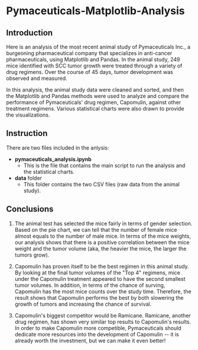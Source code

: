 # Pymaceuticals-Matplotlib-Analysis
 
 ## Introduction
 
 Here is an analysis of the most recent animal study of Pymaceuticals Inc., a burgeoning pharmaceutical company that specializes in anti-cancer pharmaceuticals, using Matplotlib and Pandas. In the animal study, 249 mice identified with SCC tumor growth were treated through a variety of drug regimens. Over the course of 45 days, tumor development was observed and measured.

 In this analysis, the animal study data were cleaned and sorted, and then the Matplotlib and Pandas methods were used to analyze and compare the performance of Pymaceuticals' drug regimen, Capomulin, against other treatment regimens. Various statistical charts were also drawn to provide the visualizations.

 ## Instruction

There are two files included in the anlysis:
- **pymaceuticals_analysis.ipynb** 
    - This is the file that contains the main script to run the analysis and the statistical charts.
- **data** folder
    - This folder contains the two CSV files (raw data from the animal study).

## Conclusions 

1. The animal test has selected the mice fairly in terms of gender selection. Based on the pie chart, we can tell that the number of female mice almost equals to the number of male mice. In terms of the mice weights, our analysis shows that there is a positive correlation between the mice weight and the tumor volume (aka, the heavier the mice, the larger the tumors grow).

2. Capomulin has proven itself to be the best regimen in this animal study. By looking at the final tumor volumes of the "Top 4" regimens, mice under the Capomulin treatment appeared to have the second smallest tumor volumes. In addition, in terms of the chance of surving, Capomulin has the most mice counts over the study time. Therefore, the result shows that Capomulin performs the best by both slowering the growth of tumors and increasing the chance of survival.

3. Capomulin's biggest competitor would be Ramicane. Ramicane, another drug regimen, has shown very similar top results to Capomulin's results. In order to make Capomulin more competible, Pymaceuticals should dedicate more resources into the development of Capomulin -- it is already worth the investment, but we can make it even better!